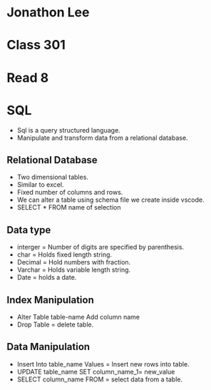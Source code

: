 # Jonathon Lee  
# Class 301
# Read 8

# SQL
- Sql is a query structured language.
- Manipulate and transform data from a relational database.

## Relational Database
- Two dimensional tables.
- Similar to excel.
- Fixed number of columns and rows.
- We can alter a table using schema file we create inside vscode.
- SELECT * FROM name of selection

## Data type
- interger = Number of digits are specified by parenthesis.
- char = Holds fixed length string.
- Decimal = Hold numbers with fraction.
- Varchar = Holds variable length string.
- Date = holds a date.

## Index Manipulation
- Alter Table table-name Add column name
- Drop Table = delete table.

## Data Manipulation
- Insert Into table_name Values = Insert new rows into table.
- UPDATE table_name SET column_name_1= new_value
- SELECT column_name FROM = select data from a table.
